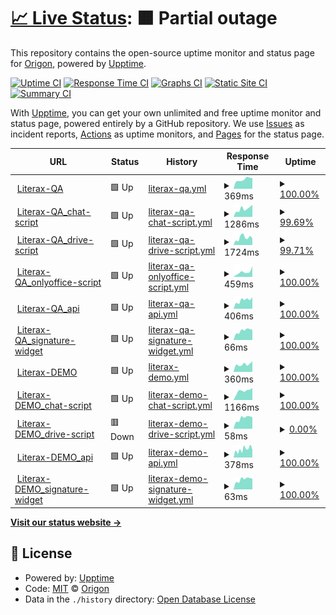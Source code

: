 # [📈 Live Status](https://origon-cloud.github.io/literax-status): <!--live status--> **🟧 Partial outage**

This repository contains the open-source uptime monitor and status page for [Origon](https://origon-cloud.github.io/literax-status), powered by [Upptime](https://github.com/upptime/upptime).

[![Uptime CI](https://github.com/origon-cloud/literax-status/workflows/Uptime%20CI/badge.svg)](https://github.com/origon-cloud/literax-status/actions?query=workflow%3A%22Uptime+CI%22)
[![Response Time CI](https://github.com/origon-cloud/literax-status/workflows/Response%20Time%20CI/badge.svg)](https://github.com/origon-cloud/literax-status/actions?query=workflow%3A%22Response+Time+CI%22)
[![Graphs CI](https://github.com/origon-cloud/literax-status/workflows/Graphs%20CI/badge.svg)](https://github.com/origon-cloud/literax-status/actions?query=workflow%3A%22Graphs+CI%22)
[![Static Site CI](https://github.com/origon-cloud/literax-status/workflows/Static%20Site%20CI/badge.svg)](https://github.com/origon-cloud/literax-status/actions?query=workflow%3A%22Static+Site+CI%22)
[![Summary CI](https://github.com/origon-cloud/literax-status/workflows/Summary%20CI/badge.svg)](https://github.com/origon-cloud/literax-status/actions?query=workflow%3A%22Summary+CI%22)

With [Upptime](https://upptime.js.org), you can get your own unlimited and free uptime monitor and status page, powered entirely by a GitHub repository. We use [Issues](https://github.com/origon-cloud/literax-status/issues) as incident reports, [Actions](https://github.com/origon-cloud/literax-status/actions) as uptime monitors, and [Pages](https://origon-cloud.github.io/literax-status) for the status page.

<!--start: status pages-->
<!-- This summary is generated by Upptime (https://github.com/upptime/upptime) -->
<!-- Do not edit this manually, your changes will be overwritten -->
<!-- prettier-ignore -->
| URL | Status | History | Response Time | Uptime |
| --- | ------ | ------- | ------------- | ------ |
| <img alt="" src="https://icons.duckduckgo.com/ip3/literaxqa.origon.cloud.ico" height="13"> [Literax-QA](https://literaxqa.origon.cloud/) | 🟩 Up | [literax-qa.yml](https://github.com/origon-cloud/literax-status/commits/HEAD/history/literax-qa.yml) | <details><summary><img alt="Response time graph" src="./graphs/literax-qa/response-time-week.png" height="20"> 369ms</summary><br><a href="https://origon-cloud.github.io/literax-status/history/literax-qa"><img alt="Response time 787" src="https://img.shields.io/endpoint?url=https%3A%2F%2Fraw.githubusercontent.com%2Forigon-cloud%2Fliterax-status%2FHEAD%2Fapi%2Fliterax-qa%2Fresponse-time.json"></a><br><a href="https://origon-cloud.github.io/literax-status/history/literax-qa"><img alt="24-hour response time 417" src="https://img.shields.io/endpoint?url=https%3A%2F%2Fraw.githubusercontent.com%2Forigon-cloud%2Fliterax-status%2FHEAD%2Fapi%2Fliterax-qa%2Fresponse-time-day.json"></a><br><a href="https://origon-cloud.github.io/literax-status/history/literax-qa"><img alt="7-day response time 369" src="https://img.shields.io/endpoint?url=https%3A%2F%2Fraw.githubusercontent.com%2Forigon-cloud%2Fliterax-status%2FHEAD%2Fapi%2Fliterax-qa%2Fresponse-time-week.json"></a><br><a href="https://origon-cloud.github.io/literax-status/history/literax-qa"><img alt="30-day response time 436" src="https://img.shields.io/endpoint?url=https%3A%2F%2Fraw.githubusercontent.com%2Forigon-cloud%2Fliterax-status%2FHEAD%2Fapi%2Fliterax-qa%2Fresponse-time-month.json"></a><br><a href="https://origon-cloud.github.io/literax-status/history/literax-qa"><img alt="1-year response time 787" src="https://img.shields.io/endpoint?url=https%3A%2F%2Fraw.githubusercontent.com%2Forigon-cloud%2Fliterax-status%2FHEAD%2Fapi%2Fliterax-qa%2Fresponse-time-year.json"></a></details> | <details><summary><a href="https://origon-cloud.github.io/literax-status/history/literax-qa">100.00%</a></summary><a href="https://origon-cloud.github.io/literax-status/history/literax-qa"><img alt="All-time uptime 99.72%" src="https://img.shields.io/endpoint?url=https%3A%2F%2Fraw.githubusercontent.com%2Forigon-cloud%2Fliterax-status%2FHEAD%2Fapi%2Fliterax-qa%2Fuptime.json"></a><br><a href="https://origon-cloud.github.io/literax-status/history/literax-qa"><img alt="24-hour uptime 100.00%" src="https://img.shields.io/endpoint?url=https%3A%2F%2Fraw.githubusercontent.com%2Forigon-cloud%2Fliterax-status%2FHEAD%2Fapi%2Fliterax-qa%2Fuptime-day.json"></a><br><a href="https://origon-cloud.github.io/literax-status/history/literax-qa"><img alt="7-day uptime 100.00%" src="https://img.shields.io/endpoint?url=https%3A%2F%2Fraw.githubusercontent.com%2Forigon-cloud%2Fliterax-status%2FHEAD%2Fapi%2Fliterax-qa%2Fuptime-week.json"></a><br><a href="https://origon-cloud.github.io/literax-status/history/literax-qa"><img alt="30-day uptime 99.91%" src="https://img.shields.io/endpoint?url=https%3A%2F%2Fraw.githubusercontent.com%2Forigon-cloud%2Fliterax-status%2FHEAD%2Fapi%2Fliterax-qa%2Fuptime-month.json"></a><br><a href="https://origon-cloud.github.io/literax-status/history/literax-qa"><img alt="1-year uptime 99.72%" src="https://img.shields.io/endpoint?url=https%3A%2F%2Fraw.githubusercontent.com%2Forigon-cloud%2Fliterax-status%2FHEAD%2Fapi%2Fliterax-qa%2Fuptime-year.json"></a></details>
| <img alt="" src="https://icons.duckduckgo.com/ip3/front.literaxqa.origon.app.ico" height="13"> [Literax-QA_chat-script](https://front.literaxqa.origon.app/chat_element/lit-chat.min.js) | 🟩 Up | [literax-qa-chat-script.yml](https://github.com/origon-cloud/literax-status/commits/HEAD/history/literax-qa-chat-script.yml) | <details><summary><img alt="Response time graph" src="./graphs/literax-qa-chat-script/response-time-week.png" height="20"> 1286ms</summary><br><a href="https://origon-cloud.github.io/literax-status/history/literax-qa-chat-script"><img alt="Response time 1708" src="https://img.shields.io/endpoint?url=https%3A%2F%2Fraw.githubusercontent.com%2Forigon-cloud%2Fliterax-status%2FHEAD%2Fapi%2Fliterax-qa-chat-script%2Fresponse-time.json"></a><br><a href="https://origon-cloud.github.io/literax-status/history/literax-qa-chat-script"><img alt="24-hour response time 1658" src="https://img.shields.io/endpoint?url=https%3A%2F%2Fraw.githubusercontent.com%2Forigon-cloud%2Fliterax-status%2FHEAD%2Fapi%2Fliterax-qa-chat-script%2Fresponse-time-day.json"></a><br><a href="https://origon-cloud.github.io/literax-status/history/literax-qa-chat-script"><img alt="7-day response time 1286" src="https://img.shields.io/endpoint?url=https%3A%2F%2Fraw.githubusercontent.com%2Forigon-cloud%2Fliterax-status%2FHEAD%2Fapi%2Fliterax-qa-chat-script%2Fresponse-time-week.json"></a><br><a href="https://origon-cloud.github.io/literax-status/history/literax-qa-chat-script"><img alt="30-day response time 1284" src="https://img.shields.io/endpoint?url=https%3A%2F%2Fraw.githubusercontent.com%2Forigon-cloud%2Fliterax-status%2FHEAD%2Fapi%2Fliterax-qa-chat-script%2Fresponse-time-month.json"></a><br><a href="https://origon-cloud.github.io/literax-status/history/literax-qa-chat-script"><img alt="1-year response time 1708" src="https://img.shields.io/endpoint?url=https%3A%2F%2Fraw.githubusercontent.com%2Forigon-cloud%2Fliterax-status%2FHEAD%2Fapi%2Fliterax-qa-chat-script%2Fresponse-time-year.json"></a></details> | <details><summary><a href="https://origon-cloud.github.io/literax-status/history/literax-qa-chat-script">99.69%</a></summary><a href="https://origon-cloud.github.io/literax-status/history/literax-qa-chat-script"><img alt="All-time uptime 99.69%" src="https://img.shields.io/endpoint?url=https%3A%2F%2Fraw.githubusercontent.com%2Forigon-cloud%2Fliterax-status%2FHEAD%2Fapi%2Fliterax-qa-chat-script%2Fuptime.json"></a><br><a href="https://origon-cloud.github.io/literax-status/history/literax-qa-chat-script"><img alt="24-hour uptime 97.85%" src="https://img.shields.io/endpoint?url=https%3A%2F%2Fraw.githubusercontent.com%2Forigon-cloud%2Fliterax-status%2FHEAD%2Fapi%2Fliterax-qa-chat-script%2Fuptime-day.json"></a><br><a href="https://origon-cloud.github.io/literax-status/history/literax-qa-chat-script"><img alt="7-day uptime 99.69%" src="https://img.shields.io/endpoint?url=https%3A%2F%2Fraw.githubusercontent.com%2Forigon-cloud%2Fliterax-status%2FHEAD%2Fapi%2Fliterax-qa-chat-script%2Fuptime-week.json"></a><br><a href="https://origon-cloud.github.io/literax-status/history/literax-qa-chat-script"><img alt="30-day uptime 99.87%" src="https://img.shields.io/endpoint?url=https%3A%2F%2Fraw.githubusercontent.com%2Forigon-cloud%2Fliterax-status%2FHEAD%2Fapi%2Fliterax-qa-chat-script%2Fuptime-month.json"></a><br><a href="https://origon-cloud.github.io/literax-status/history/literax-qa-chat-script"><img alt="1-year uptime 99.69%" src="https://img.shields.io/endpoint?url=https%3A%2F%2Fraw.githubusercontent.com%2Forigon-cloud%2Fliterax-status%2FHEAD%2Fapi%2Fliterax-qa-chat-script%2Fuptime-year.json"></a></details>
| <img alt="" src="https://icons.duckduckgo.com/ip3/front.literaxqa.origon.app.ico" height="13"> [Literax-QA_drive-script](https://front.literaxqa.origon.app/widget/lit-drive.min.js) | 🟩 Up | [literax-qa-drive-script.yml](https://github.com/origon-cloud/literax-status/commits/HEAD/history/literax-qa-drive-script.yml) | <details><summary><img alt="Response time graph" src="./graphs/literax-qa-drive-script/response-time-week.png" height="20"> 1724ms</summary><br><a href="https://origon-cloud.github.io/literax-status/history/literax-qa-drive-script"><img alt="Response time 2220" src="https://img.shields.io/endpoint?url=https%3A%2F%2Fraw.githubusercontent.com%2Forigon-cloud%2Fliterax-status%2FHEAD%2Fapi%2Fliterax-qa-drive-script%2Fresponse-time.json"></a><br><a href="https://origon-cloud.github.io/literax-status/history/literax-qa-drive-script"><img alt="24-hour response time 1740" src="https://img.shields.io/endpoint?url=https%3A%2F%2Fraw.githubusercontent.com%2Forigon-cloud%2Fliterax-status%2FHEAD%2Fapi%2Fliterax-qa-drive-script%2Fresponse-time-day.json"></a><br><a href="https://origon-cloud.github.io/literax-status/history/literax-qa-drive-script"><img alt="7-day response time 1724" src="https://img.shields.io/endpoint?url=https%3A%2F%2Fraw.githubusercontent.com%2Forigon-cloud%2Fliterax-status%2FHEAD%2Fapi%2Fliterax-qa-drive-script%2Fresponse-time-week.json"></a><br><a href="https://origon-cloud.github.io/literax-status/history/literax-qa-drive-script"><img alt="30-day response time 1783" src="https://img.shields.io/endpoint?url=https%3A%2F%2Fraw.githubusercontent.com%2Forigon-cloud%2Fliterax-status%2FHEAD%2Fapi%2Fliterax-qa-drive-script%2Fresponse-time-month.json"></a><br><a href="https://origon-cloud.github.io/literax-status/history/literax-qa-drive-script"><img alt="1-year response time 2220" src="https://img.shields.io/endpoint?url=https%3A%2F%2Fraw.githubusercontent.com%2Forigon-cloud%2Fliterax-status%2FHEAD%2Fapi%2Fliterax-qa-drive-script%2Fresponse-time-year.json"></a></details> | <details><summary><a href="https://origon-cloud.github.io/literax-status/history/literax-qa-drive-script">99.71%</a></summary><a href="https://origon-cloud.github.io/literax-status/history/literax-qa-drive-script"><img alt="All-time uptime 99.69%" src="https://img.shields.io/endpoint?url=https%3A%2F%2Fraw.githubusercontent.com%2Forigon-cloud%2Fliterax-status%2FHEAD%2Fapi%2Fliterax-qa-drive-script%2Fuptime.json"></a><br><a href="https://origon-cloud.github.io/literax-status/history/literax-qa-drive-script"><img alt="24-hour uptime 97.95%" src="https://img.shields.io/endpoint?url=https%3A%2F%2Fraw.githubusercontent.com%2Forigon-cloud%2Fliterax-status%2FHEAD%2Fapi%2Fliterax-qa-drive-script%2Fuptime-day.json"></a><br><a href="https://origon-cloud.github.io/literax-status/history/literax-qa-drive-script"><img alt="7-day uptime 99.71%" src="https://img.shields.io/endpoint?url=https%3A%2F%2Fraw.githubusercontent.com%2Forigon-cloud%2Fliterax-status%2FHEAD%2Fapi%2Fliterax-qa-drive-script%2Fuptime-week.json"></a><br><a href="https://origon-cloud.github.io/literax-status/history/literax-qa-drive-script"><img alt="30-day uptime 99.87%" src="https://img.shields.io/endpoint?url=https%3A%2F%2Fraw.githubusercontent.com%2Forigon-cloud%2Fliterax-status%2FHEAD%2Fapi%2Fliterax-qa-drive-script%2Fuptime-month.json"></a><br><a href="https://origon-cloud.github.io/literax-status/history/literax-qa-drive-script"><img alt="1-year uptime 99.69%" src="https://img.shields.io/endpoint?url=https%3A%2F%2Fraw.githubusercontent.com%2Forigon-cloud%2Fliterax-status%2FHEAD%2Fapi%2Fliterax-qa-drive-script%2Fuptime-year.json"></a></details>
| <img alt="" src="https://icons.duckduckgo.com/ip3/texteditor.literaxqa.origon.app.ico" height="13"> [Literax-QA_onlyoffice-script](https://texteditor.literaxqa.origon.app/web/js/webcomponent.onlyoffice.min.js) | 🟩 Up | [literax-qa-onlyoffice-script.yml](https://github.com/origon-cloud/literax-status/commits/HEAD/history/literax-qa-onlyoffice-script.yml) | <details><summary><img alt="Response time graph" src="./graphs/literax-qa-onlyoffice-script/response-time-week.png" height="20"> 459ms</summary><br><a href="https://origon-cloud.github.io/literax-status/history/literax-qa-onlyoffice-script"><img alt="Response time 801" src="https://img.shields.io/endpoint?url=https%3A%2F%2Fraw.githubusercontent.com%2Forigon-cloud%2Fliterax-status%2FHEAD%2Fapi%2Fliterax-qa-onlyoffice-script%2Fresponse-time.json"></a><br><a href="https://origon-cloud.github.io/literax-status/history/literax-qa-onlyoffice-script"><img alt="24-hour response time 1001" src="https://img.shields.io/endpoint?url=https%3A%2F%2Fraw.githubusercontent.com%2Forigon-cloud%2Fliterax-status%2FHEAD%2Fapi%2Fliterax-qa-onlyoffice-script%2Fresponse-time-day.json"></a><br><a href="https://origon-cloud.github.io/literax-status/history/literax-qa-onlyoffice-script"><img alt="7-day response time 459" src="https://img.shields.io/endpoint?url=https%3A%2F%2Fraw.githubusercontent.com%2Forigon-cloud%2Fliterax-status%2FHEAD%2Fapi%2Fliterax-qa-onlyoffice-script%2Fresponse-time-week.json"></a><br><a href="https://origon-cloud.github.io/literax-status/history/literax-qa-onlyoffice-script"><img alt="30-day response time 432" src="https://img.shields.io/endpoint?url=https%3A%2F%2Fraw.githubusercontent.com%2Forigon-cloud%2Fliterax-status%2FHEAD%2Fapi%2Fliterax-qa-onlyoffice-script%2Fresponse-time-month.json"></a><br><a href="https://origon-cloud.github.io/literax-status/history/literax-qa-onlyoffice-script"><img alt="1-year response time 801" src="https://img.shields.io/endpoint?url=https%3A%2F%2Fraw.githubusercontent.com%2Forigon-cloud%2Fliterax-status%2FHEAD%2Fapi%2Fliterax-qa-onlyoffice-script%2Fresponse-time-year.json"></a></details> | <details><summary><a href="https://origon-cloud.github.io/literax-status/history/literax-qa-onlyoffice-script">100.00%</a></summary><a href="https://origon-cloud.github.io/literax-status/history/literax-qa-onlyoffice-script"><img alt="All-time uptime 99.78%" src="https://img.shields.io/endpoint?url=https%3A%2F%2Fraw.githubusercontent.com%2Forigon-cloud%2Fliterax-status%2FHEAD%2Fapi%2Fliterax-qa-onlyoffice-script%2Fuptime.json"></a><br><a href="https://origon-cloud.github.io/literax-status/history/literax-qa-onlyoffice-script"><img alt="24-hour uptime 100.00%" src="https://img.shields.io/endpoint?url=https%3A%2F%2Fraw.githubusercontent.com%2Forigon-cloud%2Fliterax-status%2FHEAD%2Fapi%2Fliterax-qa-onlyoffice-script%2Fuptime-day.json"></a><br><a href="https://origon-cloud.github.io/literax-status/history/literax-qa-onlyoffice-script"><img alt="7-day uptime 100.00%" src="https://img.shields.io/endpoint?url=https%3A%2F%2Fraw.githubusercontent.com%2Forigon-cloud%2Fliterax-status%2FHEAD%2Fapi%2Fliterax-qa-onlyoffice-script%2Fuptime-week.json"></a><br><a href="https://origon-cloud.github.io/literax-status/history/literax-qa-onlyoffice-script"><img alt="30-day uptime 100.00%" src="https://img.shields.io/endpoint?url=https%3A%2F%2Fraw.githubusercontent.com%2Forigon-cloud%2Fliterax-status%2FHEAD%2Fapi%2Fliterax-qa-onlyoffice-script%2Fuptime-month.json"></a><br><a href="https://origon-cloud.github.io/literax-status/history/literax-qa-onlyoffice-script"><img alt="1-year uptime 99.78%" src="https://img.shields.io/endpoint?url=https%3A%2F%2Fraw.githubusercontent.com%2Forigon-cloud%2Fliterax-status%2FHEAD%2Fapi%2Fliterax-qa-onlyoffice-script%2Fuptime-year.json"></a></details>
| <img alt="" src="https://icons.duckduckgo.com/ip3/api.literaxqa.origon.app.ico" height="13"> [Literax-QA_api](https://api.literaxqa.origon.app/api/v2/users) | 🟩 Up | [literax-qa-api.yml](https://github.com/origon-cloud/literax-status/commits/HEAD/history/literax-qa-api.yml) | <details><summary><img alt="Response time graph" src="./graphs/literax-qa-api/response-time-week.png" height="20"> 406ms</summary><br><a href="https://origon-cloud.github.io/literax-status/history/literax-qa-api"><img alt="Response time 813" src="https://img.shields.io/endpoint?url=https%3A%2F%2Fraw.githubusercontent.com%2Forigon-cloud%2Fliterax-status%2FHEAD%2Fapi%2Fliterax-qa-api%2Fresponse-time.json"></a><br><a href="https://origon-cloud.github.io/literax-status/history/literax-qa-api"><img alt="24-hour response time 548" src="https://img.shields.io/endpoint?url=https%3A%2F%2Fraw.githubusercontent.com%2Forigon-cloud%2Fliterax-status%2FHEAD%2Fapi%2Fliterax-qa-api%2Fresponse-time-day.json"></a><br><a href="https://origon-cloud.github.io/literax-status/history/literax-qa-api"><img alt="7-day response time 406" src="https://img.shields.io/endpoint?url=https%3A%2F%2Fraw.githubusercontent.com%2Forigon-cloud%2Fliterax-status%2FHEAD%2Fapi%2Fliterax-qa-api%2Fresponse-time-week.json"></a><br><a href="https://origon-cloud.github.io/literax-status/history/literax-qa-api"><img alt="30-day response time 457" src="https://img.shields.io/endpoint?url=https%3A%2F%2Fraw.githubusercontent.com%2Forigon-cloud%2Fliterax-status%2FHEAD%2Fapi%2Fliterax-qa-api%2Fresponse-time-month.json"></a><br><a href="https://origon-cloud.github.io/literax-status/history/literax-qa-api"><img alt="1-year response time 813" src="https://img.shields.io/endpoint?url=https%3A%2F%2Fraw.githubusercontent.com%2Forigon-cloud%2Fliterax-status%2FHEAD%2Fapi%2Fliterax-qa-api%2Fresponse-time-year.json"></a></details> | <details><summary><a href="https://origon-cloud.github.io/literax-status/history/literax-qa-api">100.00%</a></summary><a href="https://origon-cloud.github.io/literax-status/history/literax-qa-api"><img alt="All-time uptime 99.78%" src="https://img.shields.io/endpoint?url=https%3A%2F%2Fraw.githubusercontent.com%2Forigon-cloud%2Fliterax-status%2FHEAD%2Fapi%2Fliterax-qa-api%2Fuptime.json"></a><br><a href="https://origon-cloud.github.io/literax-status/history/literax-qa-api"><img alt="24-hour uptime 100.00%" src="https://img.shields.io/endpoint?url=https%3A%2F%2Fraw.githubusercontent.com%2Forigon-cloud%2Fliterax-status%2FHEAD%2Fapi%2Fliterax-qa-api%2Fuptime-day.json"></a><br><a href="https://origon-cloud.github.io/literax-status/history/literax-qa-api"><img alt="7-day uptime 100.00%" src="https://img.shields.io/endpoint?url=https%3A%2F%2Fraw.githubusercontent.com%2Forigon-cloud%2Fliterax-status%2FHEAD%2Fapi%2Fliterax-qa-api%2Fuptime-week.json"></a><br><a href="https://origon-cloud.github.io/literax-status/history/literax-qa-api"><img alt="30-day uptime 100.00%" src="https://img.shields.io/endpoint?url=https%3A%2F%2Fraw.githubusercontent.com%2Forigon-cloud%2Fliterax-status%2FHEAD%2Fapi%2Fliterax-qa-api%2Fuptime-month.json"></a><br><a href="https://origon-cloud.github.io/literax-status/history/literax-qa-api"><img alt="1-year uptime 99.78%" src="https://img.shields.io/endpoint?url=https%3A%2F%2Fraw.githubusercontent.com%2Forigon-cloud%2Fliterax-status%2FHEAD%2Fapi%2Fliterax-qa-api%2Fuptime-year.json"></a></details>
| <img alt="" src="https://icons.duckduckgo.com/ip3/front.literaxqa.origon.app.ico" height="13"> [Literax-QA_signature-widget](https://front.literaxqa.origon.app/widgets/) | 🟩 Up | [literax-qa-signature-widget.yml](https://github.com/origon-cloud/literax-status/commits/HEAD/history/literax-qa-signature-widget.yml) | <details><summary><img alt="Response time graph" src="./graphs/literax-qa-signature-widget/response-time-week.png" height="20"> 66ms</summary><br><a href="https://origon-cloud.github.io/literax-status/history/literax-qa-signature-widget"><img alt="Response time 803" src="https://img.shields.io/endpoint?url=https%3A%2F%2Fraw.githubusercontent.com%2Forigon-cloud%2Fliterax-status%2FHEAD%2Fapi%2Fliterax-qa-signature-widget%2Fresponse-time.json"></a><br><a href="https://origon-cloud.github.io/literax-status/history/literax-qa-signature-widget"><img alt="24-hour response time 72" src="https://img.shields.io/endpoint?url=https%3A%2F%2Fraw.githubusercontent.com%2Forigon-cloud%2Fliterax-status%2FHEAD%2Fapi%2Fliterax-qa-signature-widget%2Fresponse-time-day.json"></a><br><a href="https://origon-cloud.github.io/literax-status/history/literax-qa-signature-widget"><img alt="7-day response time 66" src="https://img.shields.io/endpoint?url=https%3A%2F%2Fraw.githubusercontent.com%2Forigon-cloud%2Fliterax-status%2FHEAD%2Fapi%2Fliterax-qa-signature-widget%2Fresponse-time-week.json"></a><br><a href="https://origon-cloud.github.io/literax-status/history/literax-qa-signature-widget"><img alt="30-day response time 85" src="https://img.shields.io/endpoint?url=https%3A%2F%2Fraw.githubusercontent.com%2Forigon-cloud%2Fliterax-status%2FHEAD%2Fapi%2Fliterax-qa-signature-widget%2Fresponse-time-month.json"></a><br><a href="https://origon-cloud.github.io/literax-status/history/literax-qa-signature-widget"><img alt="1-year response time 803" src="https://img.shields.io/endpoint?url=https%3A%2F%2Fraw.githubusercontent.com%2Forigon-cloud%2Fliterax-status%2FHEAD%2Fapi%2Fliterax-qa-signature-widget%2Fresponse-time-year.json"></a></details> | <details><summary><a href="https://origon-cloud.github.io/literax-status/history/literax-qa-signature-widget">100.00%</a></summary><a href="https://origon-cloud.github.io/literax-status/history/literax-qa-signature-widget"><img alt="All-time uptime 99.82%" src="https://img.shields.io/endpoint?url=https%3A%2F%2Fraw.githubusercontent.com%2Forigon-cloud%2Fliterax-status%2FHEAD%2Fapi%2Fliterax-qa-signature-widget%2Fuptime.json"></a><br><a href="https://origon-cloud.github.io/literax-status/history/literax-qa-signature-widget"><img alt="24-hour uptime 100.00%" src="https://img.shields.io/endpoint?url=https%3A%2F%2Fraw.githubusercontent.com%2Forigon-cloud%2Fliterax-status%2FHEAD%2Fapi%2Fliterax-qa-signature-widget%2Fuptime-day.json"></a><br><a href="https://origon-cloud.github.io/literax-status/history/literax-qa-signature-widget"><img alt="7-day uptime 100.00%" src="https://img.shields.io/endpoint?url=https%3A%2F%2Fraw.githubusercontent.com%2Forigon-cloud%2Fliterax-status%2FHEAD%2Fapi%2Fliterax-qa-signature-widget%2Fuptime-week.json"></a><br><a href="https://origon-cloud.github.io/literax-status/history/literax-qa-signature-widget"><img alt="30-day uptime 100.00%" src="https://img.shields.io/endpoint?url=https%3A%2F%2Fraw.githubusercontent.com%2Forigon-cloud%2Fliterax-status%2FHEAD%2Fapi%2Fliterax-qa-signature-widget%2Fuptime-month.json"></a><br><a href="https://origon-cloud.github.io/literax-status/history/literax-qa-signature-widget"><img alt="1-year uptime 99.82%" src="https://img.shields.io/endpoint?url=https%3A%2F%2Fraw.githubusercontent.com%2Forigon-cloud%2Fliterax-status%2FHEAD%2Fapi%2Fliterax-qa-signature-widget%2Fuptime-year.json"></a></details>
| <img alt="" src="https://icons.duckduckgo.com/ip3/literaxdemo.origon.cloud.ico" height="13"> [Literax-DEMO](https://literaxdemo.origon.cloud/) | 🟩 Up | [literax-demo.yml](https://github.com/origon-cloud/literax-status/commits/HEAD/history/literax-demo.yml) | <details><summary><img alt="Response time graph" src="./graphs/literax-demo/response-time-week.png" height="20"> 360ms</summary><br><a href="https://origon-cloud.github.io/literax-status/history/literax-demo"><img alt="Response time 629" src="https://img.shields.io/endpoint?url=https%3A%2F%2Fraw.githubusercontent.com%2Forigon-cloud%2Fliterax-status%2FHEAD%2Fapi%2Fliterax-demo%2Fresponse-time.json"></a><br><a href="https://origon-cloud.github.io/literax-status/history/literax-demo"><img alt="24-hour response time 503" src="https://img.shields.io/endpoint?url=https%3A%2F%2Fraw.githubusercontent.com%2Forigon-cloud%2Fliterax-status%2FHEAD%2Fapi%2Fliterax-demo%2Fresponse-time-day.json"></a><br><a href="https://origon-cloud.github.io/literax-status/history/literax-demo"><img alt="7-day response time 360" src="https://img.shields.io/endpoint?url=https%3A%2F%2Fraw.githubusercontent.com%2Forigon-cloud%2Fliterax-status%2FHEAD%2Fapi%2Fliterax-demo%2Fresponse-time-week.json"></a><br><a href="https://origon-cloud.github.io/literax-status/history/literax-demo"><img alt="30-day response time 745" src="https://img.shields.io/endpoint?url=https%3A%2F%2Fraw.githubusercontent.com%2Forigon-cloud%2Fliterax-status%2FHEAD%2Fapi%2Fliterax-demo%2Fresponse-time-month.json"></a><br><a href="https://origon-cloud.github.io/literax-status/history/literax-demo"><img alt="1-year response time 629" src="https://img.shields.io/endpoint?url=https%3A%2F%2Fraw.githubusercontent.com%2Forigon-cloud%2Fliterax-status%2FHEAD%2Fapi%2Fliterax-demo%2Fresponse-time-year.json"></a></details> | <details><summary><a href="https://origon-cloud.github.io/literax-status/history/literax-demo">100.00%</a></summary><a href="https://origon-cloud.github.io/literax-status/history/literax-demo"><img alt="All-time uptime 100.00%" src="https://img.shields.io/endpoint?url=https%3A%2F%2Fraw.githubusercontent.com%2Forigon-cloud%2Fliterax-status%2FHEAD%2Fapi%2Fliterax-demo%2Fuptime.json"></a><br><a href="https://origon-cloud.github.io/literax-status/history/literax-demo"><img alt="24-hour uptime 100.00%" src="https://img.shields.io/endpoint?url=https%3A%2F%2Fraw.githubusercontent.com%2Forigon-cloud%2Fliterax-status%2FHEAD%2Fapi%2Fliterax-demo%2Fuptime-day.json"></a><br><a href="https://origon-cloud.github.io/literax-status/history/literax-demo"><img alt="7-day uptime 100.00%" src="https://img.shields.io/endpoint?url=https%3A%2F%2Fraw.githubusercontent.com%2Forigon-cloud%2Fliterax-status%2FHEAD%2Fapi%2Fliterax-demo%2Fuptime-week.json"></a><br><a href="https://origon-cloud.github.io/literax-status/history/literax-demo"><img alt="30-day uptime 100.00%" src="https://img.shields.io/endpoint?url=https%3A%2F%2Fraw.githubusercontent.com%2Forigon-cloud%2Fliterax-status%2FHEAD%2Fapi%2Fliterax-demo%2Fuptime-month.json"></a><br><a href="https://origon-cloud.github.io/literax-status/history/literax-demo"><img alt="1-year uptime 100.00%" src="https://img.shields.io/endpoint?url=https%3A%2F%2Fraw.githubusercontent.com%2Forigon-cloud%2Fliterax-status%2FHEAD%2Fapi%2Fliterax-demo%2Fuptime-year.json"></a></details>
| <img alt="" src="https://icons.duckduckgo.com/ip3/front.literaxdemo.origon.app.ico" height="13"> [Literax-DEMO_chat-script](https://front.literaxdemo.origon.app/chat_element/lit-chat.min.js) | 🟩 Up | [literax-demo-chat-script.yml](https://github.com/origon-cloud/literax-status/commits/HEAD/history/literax-demo-chat-script.yml) | <details><summary><img alt="Response time graph" src="./graphs/literax-demo-chat-script/response-time-week.png" height="20"> 1166ms</summary><br><a href="https://origon-cloud.github.io/literax-status/history/literax-demo-chat-script"><img alt="Response time 1388" src="https://img.shields.io/endpoint?url=https%3A%2F%2Fraw.githubusercontent.com%2Forigon-cloud%2Fliterax-status%2FHEAD%2Fapi%2Fliterax-demo-chat-script%2Fresponse-time.json"></a><br><a href="https://origon-cloud.github.io/literax-status/history/literax-demo-chat-script"><img alt="24-hour response time 1521" src="https://img.shields.io/endpoint?url=https%3A%2F%2Fraw.githubusercontent.com%2Forigon-cloud%2Fliterax-status%2FHEAD%2Fapi%2Fliterax-demo-chat-script%2Fresponse-time-day.json"></a><br><a href="https://origon-cloud.github.io/literax-status/history/literax-demo-chat-script"><img alt="7-day response time 1166" src="https://img.shields.io/endpoint?url=https%3A%2F%2Fraw.githubusercontent.com%2Forigon-cloud%2Fliterax-status%2FHEAD%2Fapi%2Fliterax-demo-chat-script%2Fresponse-time-week.json"></a><br><a href="https://origon-cloud.github.io/literax-status/history/literax-demo-chat-script"><img alt="30-day response time 1343" src="https://img.shields.io/endpoint?url=https%3A%2F%2Fraw.githubusercontent.com%2Forigon-cloud%2Fliterax-status%2FHEAD%2Fapi%2Fliterax-demo-chat-script%2Fresponse-time-month.json"></a><br><a href="https://origon-cloud.github.io/literax-status/history/literax-demo-chat-script"><img alt="1-year response time 1388" src="https://img.shields.io/endpoint?url=https%3A%2F%2Fraw.githubusercontent.com%2Forigon-cloud%2Fliterax-status%2FHEAD%2Fapi%2Fliterax-demo-chat-script%2Fresponse-time-year.json"></a></details> | <details><summary><a href="https://origon-cloud.github.io/literax-status/history/literax-demo-chat-script">100.00%</a></summary><a href="https://origon-cloud.github.io/literax-status/history/literax-demo-chat-script"><img alt="All-time uptime 99.85%" src="https://img.shields.io/endpoint?url=https%3A%2F%2Fraw.githubusercontent.com%2Forigon-cloud%2Fliterax-status%2FHEAD%2Fapi%2Fliterax-demo-chat-script%2Fuptime.json"></a><br><a href="https://origon-cloud.github.io/literax-status/history/literax-demo-chat-script"><img alt="24-hour uptime 100.00%" src="https://img.shields.io/endpoint?url=https%3A%2F%2Fraw.githubusercontent.com%2Forigon-cloud%2Fliterax-status%2FHEAD%2Fapi%2Fliterax-demo-chat-script%2Fuptime-day.json"></a><br><a href="https://origon-cloud.github.io/literax-status/history/literax-demo-chat-script"><img alt="7-day uptime 100.00%" src="https://img.shields.io/endpoint?url=https%3A%2F%2Fraw.githubusercontent.com%2Forigon-cloud%2Fliterax-status%2FHEAD%2Fapi%2Fliterax-demo-chat-script%2Fuptime-week.json"></a><br><a href="https://origon-cloud.github.io/literax-status/history/literax-demo-chat-script"><img alt="30-day uptime 100.00%" src="https://img.shields.io/endpoint?url=https%3A%2F%2Fraw.githubusercontent.com%2Forigon-cloud%2Fliterax-status%2FHEAD%2Fapi%2Fliterax-demo-chat-script%2Fuptime-month.json"></a><br><a href="https://origon-cloud.github.io/literax-status/history/literax-demo-chat-script"><img alt="1-year uptime 99.85%" src="https://img.shields.io/endpoint?url=https%3A%2F%2Fraw.githubusercontent.com%2Forigon-cloud%2Fliterax-status%2FHEAD%2Fapi%2Fliterax-demo-chat-script%2Fuptime-year.json"></a></details>
| <img alt="" src="https://icons.duckduckgo.com/ip3/front.literaxdemo.origon.app.ico" height="13"> [Literax-DEMO_drive-script](https://front.literaxdemo.origon.app/widget/lit-drive.min.js) | 🟥 Down | [literax-demo-drive-script.yml](https://github.com/origon-cloud/literax-status/commits/HEAD/history/literax-demo-drive-script.yml) | <details><summary><img alt="Response time graph" src="./graphs/literax-demo-drive-script/response-time-week.png" height="20"> 58ms</summary><br><a href="https://origon-cloud.github.io/literax-status/history/literax-demo-drive-script"><img alt="Response time 74" src="https://img.shields.io/endpoint?url=https%3A%2F%2Fraw.githubusercontent.com%2Forigon-cloud%2Fliterax-status%2FHEAD%2Fapi%2Fliterax-demo-drive-script%2Fresponse-time.json"></a><br><a href="https://origon-cloud.github.io/literax-status/history/literax-demo-drive-script"><img alt="24-hour response time 64" src="https://img.shields.io/endpoint?url=https%3A%2F%2Fraw.githubusercontent.com%2Forigon-cloud%2Fliterax-status%2FHEAD%2Fapi%2Fliterax-demo-drive-script%2Fresponse-time-day.json"></a><br><a href="https://origon-cloud.github.io/literax-status/history/literax-demo-drive-script"><img alt="7-day response time 58" src="https://img.shields.io/endpoint?url=https%3A%2F%2Fraw.githubusercontent.com%2Forigon-cloud%2Fliterax-status%2FHEAD%2Fapi%2Fliterax-demo-drive-script%2Fresponse-time-week.json"></a><br><a href="https://origon-cloud.github.io/literax-status/history/literax-demo-drive-script"><img alt="30-day response time 74" src="https://img.shields.io/endpoint?url=https%3A%2F%2Fraw.githubusercontent.com%2Forigon-cloud%2Fliterax-status%2FHEAD%2Fapi%2Fliterax-demo-drive-script%2Fresponse-time-month.json"></a><br><a href="https://origon-cloud.github.io/literax-status/history/literax-demo-drive-script"><img alt="1-year response time 74" src="https://img.shields.io/endpoint?url=https%3A%2F%2Fraw.githubusercontent.com%2Forigon-cloud%2Fliterax-status%2FHEAD%2Fapi%2Fliterax-demo-drive-script%2Fresponse-time-year.json"></a></details> | <details><summary><a href="https://origon-cloud.github.io/literax-status/history/literax-demo-drive-script">0.00%</a></summary><a href="https://origon-cloud.github.io/literax-status/history/literax-demo-drive-script"><img alt="All-time uptime 0.00%" src="https://img.shields.io/endpoint?url=https%3A%2F%2Fraw.githubusercontent.com%2Forigon-cloud%2Fliterax-status%2FHEAD%2Fapi%2Fliterax-demo-drive-script%2Fuptime.json"></a><br><a href="https://origon-cloud.github.io/literax-status/history/literax-demo-drive-script"><img alt="24-hour uptime 0.00%" src="https://img.shields.io/endpoint?url=https%3A%2F%2Fraw.githubusercontent.com%2Forigon-cloud%2Fliterax-status%2FHEAD%2Fapi%2Fliterax-demo-drive-script%2Fuptime-day.json"></a><br><a href="https://origon-cloud.github.io/literax-status/history/literax-demo-drive-script"><img alt="7-day uptime 0.00%" src="https://img.shields.io/endpoint?url=https%3A%2F%2Fraw.githubusercontent.com%2Forigon-cloud%2Fliterax-status%2FHEAD%2Fapi%2Fliterax-demo-drive-script%2Fuptime-week.json"></a><br><a href="https://origon-cloud.github.io/literax-status/history/literax-demo-drive-script"><img alt="30-day uptime 0.00%" src="https://img.shields.io/endpoint?url=https%3A%2F%2Fraw.githubusercontent.com%2Forigon-cloud%2Fliterax-status%2FHEAD%2Fapi%2Fliterax-demo-drive-script%2Fuptime-month.json"></a><br><a href="https://origon-cloud.github.io/literax-status/history/literax-demo-drive-script"><img alt="1-year uptime 0.00%" src="https://img.shields.io/endpoint?url=https%3A%2F%2Fraw.githubusercontent.com%2Forigon-cloud%2Fliterax-status%2FHEAD%2Fapi%2Fliterax-demo-drive-script%2Fuptime-year.json"></a></details>
| <img alt="" src="https://icons.duckduckgo.com/ip3/api.literaxdemo.origon.app.ico" height="13"> [Literax-DEMO_api](https://api.literaxdemo.origon.app/api/v2/users) | 🟩 Up | [literax-demo-api.yml](https://github.com/origon-cloud/literax-status/commits/HEAD/history/literax-demo-api.yml) | <details><summary><img alt="Response time graph" src="./graphs/literax-demo-api/response-time-week.png" height="20"> 378ms</summary><br><a href="https://origon-cloud.github.io/literax-status/history/literax-demo-api"><img alt="Response time 1636" src="https://img.shields.io/endpoint?url=https%3A%2F%2Fraw.githubusercontent.com%2Forigon-cloud%2Fliterax-status%2FHEAD%2Fapi%2Fliterax-demo-api%2Fresponse-time.json"></a><br><a href="https://origon-cloud.github.io/literax-status/history/literax-demo-api"><img alt="24-hour response time 360" src="https://img.shields.io/endpoint?url=https%3A%2F%2Fraw.githubusercontent.com%2Forigon-cloud%2Fliterax-status%2FHEAD%2Fapi%2Fliterax-demo-api%2Fresponse-time-day.json"></a><br><a href="https://origon-cloud.github.io/literax-status/history/literax-demo-api"><img alt="7-day response time 378" src="https://img.shields.io/endpoint?url=https%3A%2F%2Fraw.githubusercontent.com%2Forigon-cloud%2Fliterax-status%2FHEAD%2Fapi%2Fliterax-demo-api%2Fresponse-time-week.json"></a><br><a href="https://origon-cloud.github.io/literax-status/history/literax-demo-api"><img alt="30-day response time 534" src="https://img.shields.io/endpoint?url=https%3A%2F%2Fraw.githubusercontent.com%2Forigon-cloud%2Fliterax-status%2FHEAD%2Fapi%2Fliterax-demo-api%2Fresponse-time-month.json"></a><br><a href="https://origon-cloud.github.io/literax-status/history/literax-demo-api"><img alt="1-year response time 1636" src="https://img.shields.io/endpoint?url=https%3A%2F%2Fraw.githubusercontent.com%2Forigon-cloud%2Fliterax-status%2FHEAD%2Fapi%2Fliterax-demo-api%2Fresponse-time-year.json"></a></details> | <details><summary><a href="https://origon-cloud.github.io/literax-status/history/literax-demo-api">100.00%</a></summary><a href="https://origon-cloud.github.io/literax-status/history/literax-demo-api"><img alt="All-time uptime 98.68%" src="https://img.shields.io/endpoint?url=https%3A%2F%2Fraw.githubusercontent.com%2Forigon-cloud%2Fliterax-status%2FHEAD%2Fapi%2Fliterax-demo-api%2Fuptime.json"></a><br><a href="https://origon-cloud.github.io/literax-status/history/literax-demo-api"><img alt="24-hour uptime 100.00%" src="https://img.shields.io/endpoint?url=https%3A%2F%2Fraw.githubusercontent.com%2Forigon-cloud%2Fliterax-status%2FHEAD%2Fapi%2Fliterax-demo-api%2Fuptime-day.json"></a><br><a href="https://origon-cloud.github.io/literax-status/history/literax-demo-api"><img alt="7-day uptime 100.00%" src="https://img.shields.io/endpoint?url=https%3A%2F%2Fraw.githubusercontent.com%2Forigon-cloud%2Fliterax-status%2FHEAD%2Fapi%2Fliterax-demo-api%2Fuptime-week.json"></a><br><a href="https://origon-cloud.github.io/literax-status/history/literax-demo-api"><img alt="30-day uptime 100.00%" src="https://img.shields.io/endpoint?url=https%3A%2F%2Fraw.githubusercontent.com%2Forigon-cloud%2Fliterax-status%2FHEAD%2Fapi%2Fliterax-demo-api%2Fuptime-month.json"></a><br><a href="https://origon-cloud.github.io/literax-status/history/literax-demo-api"><img alt="1-year uptime 98.68%" src="https://img.shields.io/endpoint?url=https%3A%2F%2Fraw.githubusercontent.com%2Forigon-cloud%2Fliterax-status%2FHEAD%2Fapi%2Fliterax-demo-api%2Fuptime-year.json"></a></details>
| <img alt="" src="https://icons.duckduckgo.com/ip3/front.literaxdemo.origon.app.ico" height="13"> [Literax-DEMO_signature-widget](https://front.literaxdemo.origon.app/widgets/) | 🟩 Up | [literax-demo-signature-widget.yml](https://github.com/origon-cloud/literax-status/commits/HEAD/history/literax-demo-signature-widget.yml) | <details><summary><img alt="Response time graph" src="./graphs/literax-demo-signature-widget/response-time-week.png" height="20"> 63ms</summary><br><a href="https://origon-cloud.github.io/literax-status/history/literax-demo-signature-widget"><img alt="Response time 90" src="https://img.shields.io/endpoint?url=https%3A%2F%2Fraw.githubusercontent.com%2Forigon-cloud%2Fliterax-status%2FHEAD%2Fapi%2Fliterax-demo-signature-widget%2Fresponse-time.json"></a><br><a href="https://origon-cloud.github.io/literax-status/history/literax-demo-signature-widget"><img alt="24-hour response time 67" src="https://img.shields.io/endpoint?url=https%3A%2F%2Fraw.githubusercontent.com%2Forigon-cloud%2Fliterax-status%2FHEAD%2Fapi%2Fliterax-demo-signature-widget%2Fresponse-time-day.json"></a><br><a href="https://origon-cloud.github.io/literax-status/history/literax-demo-signature-widget"><img alt="7-day response time 63" src="https://img.shields.io/endpoint?url=https%3A%2F%2Fraw.githubusercontent.com%2Forigon-cloud%2Fliterax-status%2FHEAD%2Fapi%2Fliterax-demo-signature-widget%2Fresponse-time-week.json"></a><br><a href="https://origon-cloud.github.io/literax-status/history/literax-demo-signature-widget"><img alt="30-day response time 71" src="https://img.shields.io/endpoint?url=https%3A%2F%2Fraw.githubusercontent.com%2Forigon-cloud%2Fliterax-status%2FHEAD%2Fapi%2Fliterax-demo-signature-widget%2Fresponse-time-month.json"></a><br><a href="https://origon-cloud.github.io/literax-status/history/literax-demo-signature-widget"><img alt="1-year response time 90" src="https://img.shields.io/endpoint?url=https%3A%2F%2Fraw.githubusercontent.com%2Forigon-cloud%2Fliterax-status%2FHEAD%2Fapi%2Fliterax-demo-signature-widget%2Fresponse-time-year.json"></a></details> | <details><summary><a href="https://origon-cloud.github.io/literax-status/history/literax-demo-signature-widget">100.00%</a></summary><a href="https://origon-cloud.github.io/literax-status/history/literax-demo-signature-widget"><img alt="All-time uptime 99.81%" src="https://img.shields.io/endpoint?url=https%3A%2F%2Fraw.githubusercontent.com%2Forigon-cloud%2Fliterax-status%2FHEAD%2Fapi%2Fliterax-demo-signature-widget%2Fuptime.json"></a><br><a href="https://origon-cloud.github.io/literax-status/history/literax-demo-signature-widget"><img alt="24-hour uptime 100.00%" src="https://img.shields.io/endpoint?url=https%3A%2F%2Fraw.githubusercontent.com%2Forigon-cloud%2Fliterax-status%2FHEAD%2Fapi%2Fliterax-demo-signature-widget%2Fuptime-day.json"></a><br><a href="https://origon-cloud.github.io/literax-status/history/literax-demo-signature-widget"><img alt="7-day uptime 100.00%" src="https://img.shields.io/endpoint?url=https%3A%2F%2Fraw.githubusercontent.com%2Forigon-cloud%2Fliterax-status%2FHEAD%2Fapi%2Fliterax-demo-signature-widget%2Fuptime-week.json"></a><br><a href="https://origon-cloud.github.io/literax-status/history/literax-demo-signature-widget"><img alt="30-day uptime 100.00%" src="https://img.shields.io/endpoint?url=https%3A%2F%2Fraw.githubusercontent.com%2Forigon-cloud%2Fliterax-status%2FHEAD%2Fapi%2Fliterax-demo-signature-widget%2Fuptime-month.json"></a><br><a href="https://origon-cloud.github.io/literax-status/history/literax-demo-signature-widget"><img alt="1-year uptime 99.81%" src="https://img.shields.io/endpoint?url=https%3A%2F%2Fraw.githubusercontent.com%2Forigon-cloud%2Fliterax-status%2FHEAD%2Fapi%2Fliterax-demo-signature-widget%2Fuptime-year.json"></a></details>

<!--end: status pages-->

[**Visit our status website →**](https://origon-cloud.github.io/literax-status)

## 📄 License

- Powered by: [Upptime](https://github.com/upptime/upptime)
- Code: [MIT](./LICENSE) © [Origon](https://origon-cloud.github.io/literax-status)
- Data in the `./history` directory: [Open Database License](https://opendatacommons.org/licenses/odbl/1-0/)
